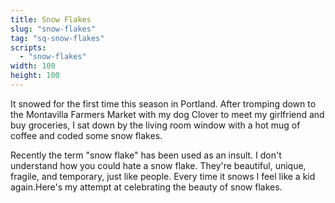 ```yaml
---
title: Snow Flakes
slug: "snow-flakes"
tag: "sq-snow-flakes"
scripts:
  - "snow-flakes"
width: 100
height: 100
---
```


It snowed for the first time this season in Portland. After tromping down to the Montavilla Farmers Market with my dog Clover to meet my girlfriend and buy groceries, I sat down by the living room window with a hot mug of coffee and coded some snow flakes.

Recently the term "snow flake" has been used as an insult. I don't understand how you could hate a snow flake. They're beautiful, unique, fragile, and temporary, just like people. Every time it snows I feel like a kid again.Here's my attempt at celebrating the beauty of snow flakes.
